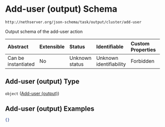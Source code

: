 # Add-user (output) Schema

```txt
http://nethserver.org/json-schema/task/output/cluster/add-user
```

Output schema of the add-user action

| Abstract            | Extensible | Status         | Identifiable            | Custom Properties | Additional Properties | Access Restrictions | Defined In                                                          |
| :------------------ | :--------- | :------------- | :---------------------- | :---------------- | :-------------------- | :------------------ | :------------------------------------------------------------------ |
| Can be instantiated | No         | Unknown status | Unknown identifiability | Forbidden         | Allowed               | none                | [validate-output.json](validate-output.json "open original schema") |

## Add-user (output) Type

`object` ([Add-user (output)](validate-output.md))

## Add-user (output) Examples

```json
{}
```
